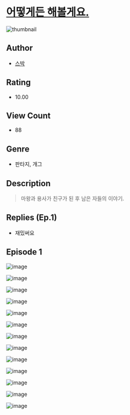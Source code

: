 # [어떻게든 해볼게요.](https://comic.naver.com/challenge/list?titleId=810091)
![thumbnail](https://image-comic.pstatic.net/user_contents_data/challenge_comic/2023/05/23/309733/upload_3834362308954502713_480x623.jpeg)

## Author
- [스박](https://comic.naver.com/artistTitle?id=309733)

## Rating
- 10.00

## View Count
- 88

## Genre
- 판타지, 개그

## Description
> 마왕과 용사가 친구가 된 후 남은 자들의 이야기.

## Replies (Ep.1)
- 재밌써요

## Episode 1
![image](https://image-comic.pstatic.net/user_contents_data/challenge_comic/2023/05/23/309733/upload_7018358870413554741.jpeg)

![image](https://image-comic.pstatic.net/user_contents_data/challenge_comic/2023/05/23/309733/upload_4136050899962705510.jpeg)

![image](https://image-comic.pstatic.net/user_contents_data/challenge_comic/2023/05/23/309733/upload_3472948649257952305.jpeg)

![image](https://image-comic.pstatic.net/user_contents_data/challenge_comic/2023/05/23/309733/upload_3631135158828281906.jpeg)

![image](https://image-comic.pstatic.net/user_contents_data/challenge_comic/2023/05/23/309733/upload_3977578294033999408.jpeg)

![image](https://image-comic.pstatic.net/user_contents_data/challenge_comic/2023/05/23/309733/upload_7219658537263194467.jpeg)

![image](https://image-comic.pstatic.net/user_contents_data/challenge_comic/2023/05/23/309733/upload_3991705729155491121.jpeg)

![image](https://image-comic.pstatic.net/user_contents_data/challenge_comic/2023/05/23/309733/upload_7148396105753388340.jpeg)

![image](https://image-comic.pstatic.net/user_contents_data/challenge_comic/2023/05/23/309733/upload_4123103952943407457.jpeg)

![image](https://image-comic.pstatic.net/user_contents_data/challenge_comic/2023/05/23/309733/upload_3979274630025601329.jpeg)

![image](https://image-comic.pstatic.net/user_contents_data/challenge_comic/2023/05/23/309733/upload_7292562987236483633.jpeg)

![image](https://image-comic.pstatic.net/user_contents_data/challenge_comic/2023/05/23/309733/upload_4123152335699456098.jpeg)

![image](https://image-comic.pstatic.net/user_contents_data/challenge_comic/2023/05/23/309733/upload_7147556971350537570.jpeg)
